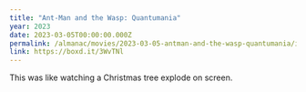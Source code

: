 ```yaml
---
title: "Ant-Man and the Wasp: Quantumania"
year: 2023
date: 2023-03-05T00:00:00.000Z
permalink: /almanac/movies/2023-03-05-antman-and-the-wasp-quantumania/index.html
link: https://boxd.it/3WvTNl
---
```


This was like watching a Christmas tree explode on screen.